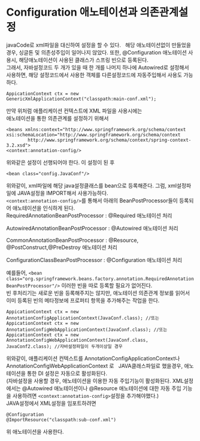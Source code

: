 # Configuration 애노테이션과 의존관계설정
javaCode로 xml파일을 대신하여 설정을 할 수 있다.  
해당 애노테이션없이 만들었을 경우, 싱글톤 및 의존성주입이 일어나지 않았다. 
또한, @Configuration 애노테이션 사용시, 해당애노테이션이 사용된 클래스가 스프링 빈으로 등록된다.  
그래서, 자바설정코드 두 개가 있을 때 한 개를 나머지 하나에 Autowired로 설정해서 사용하면, 해당 설정코드에서 사용한 객체를 다른설정코드에 자동주입해서 사용도 가능하다.  

```
AppicationContext ctx = new GenericXmlApplicationContext("classpath:main-conf.xml");
```
만약 위처럼 애플리케이션 컨텍스트에 XML 파일을 사용시에는  
애노테이션을 통한 의존관계를 설정하기 위해서 
```
<beans xmlns:context="http://www.springframework.org/schema/context
xsi:schemaLocation="http://www.springframework.org/schema/context
		http://www.springframework.org/schema/context/spring-context-3.2.xsd">
<context:annotation-config/>
```
위와같은 설정이 선행되어야 한다. 이 설정이 된 후
```
<bean class="config.JavaConf"/>
```
위와같이, xml파일에 해당 java설정클래스를 bean으로 등록해준다. 그럼, xml설정파일에 JAVA설정을 IMPORT해서 사용가능하다.  
```<context:annotation-config/>```를 통해서 아래의 BeanPostProcessor들이 등록되어 애노테이션을 인식하게 된다.  
RequiredAnnotationBeanPostProcessor : @Required 애노테이션 처리  

AutowiredAnnotationBeanPostProcessor : @Autowired 애노테이션 처리  

CommonAnnotationBeanPostProcessor : @Resource, @PostConstruct,@PreDestroy 애노테이션 처리  

ConfigurationClassBeanPostProcessor : @Configuration 애노테이션 처리  

예를들어, ```<bean class="org.springframework.beans.factory.annotation.RequiredAnnotationBeanPostProcessor"/>``` 
이러한 빈을 따로 등록할 필요가 없어진다.  
빈 후처리기는 새로운 빈을 등록해주지는 않지만, 애노테이션 의존관계 정보를 읽어서 이미 등록된 빈의 메타정보에 프로퍼티 항목을 추가해주는 작업을 한다.
```
AppicationContext ctx = new AnnotationConfigApplicationContext(JavaConf.class); //또는
AppicationContext ctx = new AnnotationConfigWebApplicationContext(JavaConf.class); //또는
AppicationContext ctx = new AnnotationConfigWebApplicationContext(JavaConf.class, JavaConf2.class); //자바설정파일이 두개이상일 경우
```
위와같이, 애플리케이션 컨텍스트를 AnnotationConfigApplicationContext나 AnnotationConfigWebApplicationContext 로  
JAVA클래스파일로 했을경우, 애노테이션을 통한 DI 설정은 자동으로 활성화된다.  
(자바설정을 사용할 경우, 애노테이션을 이용한 자동 주입기능이 활성화된다. XML설정에서는 @Autowired 애노테이션이나 @Resource 애노테이션에 대한 자동 주입 기능을 사용하려면 <code>\<context:annotation-config\></code>설정을 추가해야했다.)  
JAVA설정에서 XML설정을 임포트하려면
```
@Configuration
@ImportResource("classpath:sub-conf.xml")
```
위 애노테이션을 사용한다.
